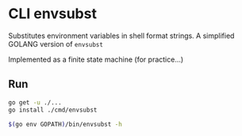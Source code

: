 # CLI envsubst
Substitutes environment variables in shell format strings. A simplified GOLANG version of `envsubst`

Implemented as a finite state machine (for practice...)

## Run 

```bash
go get -u ./...
go install ./cmd/envsubst

$(go env GOPATH)/bin/envsubst -h
```